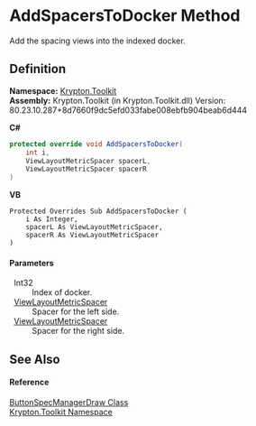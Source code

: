 # AddSpacersToDocker Method


Add the spacing views into the indexed docker.



## Definition
**Namespace:** <a href="79d2eac2-21f4-54ff-7552-b20c33c30600.md">Krypton.Toolkit</a>  
**Assembly:** Krypton.Toolkit (in Krypton.Toolkit.dll) Version: 80.23.10.287+8d7660f9dc5efd033fabe008ebfb904beab6d444

**C#**
``` C#
protected override void AddSpacersToDocker(
	int i,
	ViewLayoutMetricSpacer spacerL,
	ViewLayoutMetricSpacer spacerR
)
```
**VB**
``` VB
Protected Overrides Sub AddSpacersToDocker ( 
	i As Integer,
	spacerL As ViewLayoutMetricSpacer,
	spacerR As ViewLayoutMetricSpacer
)
```



#### Parameters
<dl><dt>  Int32</dt><dd>Index of docker.</dd><dt>  <a href="22ba2295-7ad6-d7b8-f474-8279ab9fd772.md">ViewLayoutMetricSpacer</a></dt><dd>Spacer for the left side.</dd><dt>  <a href="22ba2295-7ad6-d7b8-f474-8279ab9fd772.md">ViewLayoutMetricSpacer</a></dt><dd>Spacer for the right side.</dd></dl>

## See Also


#### Reference
<a href="4440b6f1-9969-0722-66ab-7457830e99d1.md">ButtonSpecManagerDraw Class</a>  
<a href="79d2eac2-21f4-54ff-7552-b20c33c30600.md">Krypton.Toolkit Namespace</a>  
